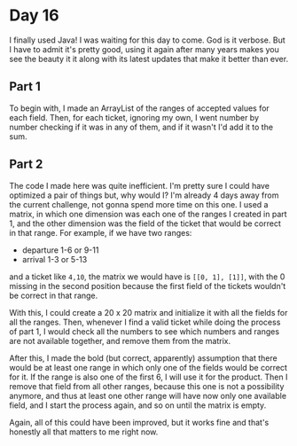 # Day 16
I finally used Java! I was waiting for this day to come. God is it verbose. But I have to admit it's pretty good, using it again after many years makes you see the beauty it it along with its latest updates that make it better than ever.

## Part 1
To begin with, I made an ArrayList of the ranges of accepted values for each field. Then, for each ticket, ignoring my own, I went number by number checking if it was in any of them, and if it wasn't I'd add it to the sum.

## Part 2
The code I made here was quite inefficient. I'm pretty sure I could have optimized a pair of things but, why would I? I'm already 4 days away from the current challenge, not gonna spend more time on this one. I used a matrix, in which one dimension was each one of the ranges I created in part 1, and the other dimension was the field of the ticket that would be correct in that range. For example, if we have two ranges:
- departure 1-6 or 9-11
- arrival 1-3 or 5-13

and a ticket like `4,10`, the matrix we would have is `[[0, 1], [1]]`, with the 0 missing in the second position because the first field of the tickets wouldn't be correct in that range.

With this, I could create a 20 x 20 matrix and initialize it with all the fields for all the ranges. Then, whenever I find a valid ticket while doing the process of part 1, I would check all the numbers to see which numbers and ranges are not available together, and remove them from the matrix.

After this, I made the bold (but correct, apparently) assumption that there would be at least one range in which only one of the fields would be correct for it. If the range is also one of the first 6, I will use it for the product. Then I remove that field from all other ranges, because this one is not a possibility anymore, and thus at least one other range will have now only one available field, and I start the process again, and so on until the matrix is empty.

Again, all of this could have been improved, but it works fine and that's honestly all that matters to me right now.